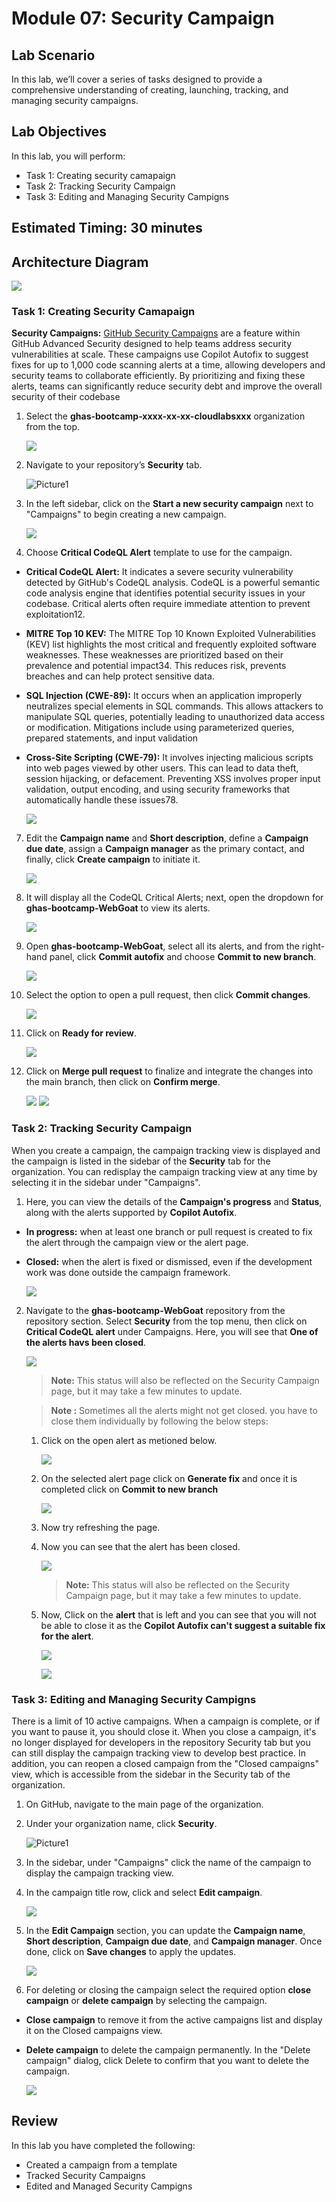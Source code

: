 # Module 07: Security Campaign

## Lab Scenario

 In this lab, we’ll cover a series of tasks designed to provide a comprehensive understanding of creating, launching, tracking, and managing security campaigns.

## Lab Objectives
In this lab, you will perform:

- Task 1: Creating security camapaign
- Task 2: Tracking Security Campaign
- Task 3: Editing and Managing Security Campigns

## Estimated Timing: 30 minutes

## Architecture Diagram

   ![](../images/seccamp16.png)

### Task 1: Creating Security Camapaign

**Security Campaigns:** [GitHub Security Campaigns](https://docs.github.com/ja/enterprise-cloud@latest/code-security/code-scanning/managing-code-scanning-alerts/fixing-alerts-in-security-campaign) are a feature within GitHub Advanced Security designed to help teams address security vulnerabilities at scale. These campaigns use Copilot Autofix to suggest fixes for up to 1,000 code scanning alerts at a time, allowing developers and security teams to collaborate efficiently. By prioritizing and fixing these alerts, teams can significantly reduce security debt and improve the overall security of their codebase

1. Select the **ghas-bootcamp-xxxx-xx-xx-cloudlabsxxx** organization from the top.

   ![](../images/a41.png)

1. Navigate to your repository’s **Security** tab.

   ![Picture1](../images/security-tabat.png)

1. In the left sidebar, click on the **Start a new security campaign** next to "Campaigns" to begin creating a new campaign.

    ![](../images/securitycampaign1.png)

1. Choose **Critical CodeQL Alert** template to use for the campaign.

- **Critical CodeQL Alert:** It indicates a severe security vulnerability detected by GitHub's CodeQL analysis. CodeQL is a powerful semantic code analysis engine that identifies potential security issues in your codebase. Critical alerts often require immediate attention to prevent exploitation12.

- **MITRE Top 10 KEV:** The MITRE Top 10 Known Exploited Vulnerabilities (KEV) list highlights the most critical and frequently exploited software weaknesses. These weaknesses are prioritized based on their prevalence and potential impact34. This reduces risk, prevents breaches and can help protect sensitive data.

- **SQL Injection (CWE-89):** It occurs when an application improperly neutralizes special elements in SQL commands. This allows attackers to manipulate SQL queries, potentially leading to unauthorized data access or modification. Mitigations include using parameterized queries, prepared statements, and input validation

- **Cross-Site Scripting (CWE-79):** It involves injecting malicious scripts into web pages viewed by other users. This can lead to data theft, session hijacking, or defacement. Preventing XSS involves proper input validation, output encoding, and using security frameworks that automatically handle these issues78.

    ![](../images/template2.png)

7. Edit the **Campaign name** and **Short description**, define a **Campaign due date**, assign a **Campaign manager** as the primary contact, and finally, click **Create campaign** to initiate it.

    ![](../images/seccamp1.png)

8. It will display all the CodeQL Critical Alerts; next, open the dropdown for **ghas-bootcamp-WebGoat** to view its alerts.

    ![](../images/a42.png)

9. Open **ghas-bootcamp-WebGoat**, select all its alerts, and from the right-hand panel, click **Commit autofix** and choose **Commit to new branch**.

    ![](../images/a43.png)

10. Select the option to open a pull request, then click **Commit changes**.

    ![](../images/seccamp4a.png)

11. Click on **Ready for review**.

    ![](../images/seccamp5a.png)

12. Click on **Merge pull request** to finalize and integrate the changes into the main branch, then click on **Confirm merge**.

    ![](../images/seccamp6a.png)
    ![](../images/seccamp7a.png)

### Task 2: Tracking Security Campaign

When you create a campaign, the campaign tracking view is displayed and the campaign is listed in the sidebar of the **Security** tab for the organization. You can redisplay the campaign tracking view at any time by selecting it in the sidebar under "Campaigns".

1. Here, you can view the details of the **Campaign's progress** and **Status**, along with the alerts supported by **Copilot Autofix**.

- **In progress:** when at least one branch or pull request is created to fix the alert through the campaign view or the alert page.
- **Closed:** when the alert is fixed or dismissed, even if the development work was done outside the campaign framework.

  ![](../images/a54.png)

2. Navigate to the **ghas-bootcamp-WebGoat** repository from the repository section. Select **Security** from the top menu, then click on **Critical CodeQL alert** under Campaigns. Here, you will see that **One of the alerts havs been closed**.

   ![](../images/a47.png)

   > **Note:** This status will also be reflected on the Security Campaign page, but it may take a few minutes to update.

   > **Note :** Sometimes all the alerts might not get closed. you have to close them individually by following the below steps:

      1. Click on the open alert as metioned below.

         ![](../images/a48.png)

      1. On the selected alert page click on **Generate fix** and once it is completed click on **Commit to new branch**

         ![](../images/a49.png)

      1. Now try refreshing the page.

      1. Now you can see that the alert has been closed.

         ![](../images/a51.png)

         > **Note:** This status will also be reflected on the Security Campaign page, but it may take a few minutes to update.

      1. Now, Click on the **alert** that is left and you can see that you will not be able to close it as the **Copilot Autofix can't suggest a suitable fix for the alert**. 

         ![](../images/a52.png)

         ![](../images/a53.png)

### Task 3: Editing and Managing Security Campigns

There is a limit of 10 active campaigns. When a campaign is complete, or if you want to pause it, you should close it. When you close a campaign, it's no longer displayed for developers in the repository Security tab but you can still display the campaign tracking view to develop best practice. In addition, you can reopen a closed campaign from the "Closed campaigns" view, which is accessible from the sidebar in the Security tab of the organization.

1. On GitHub, navigate to the main page of the organization.

1. Under your organization name, click **Security**.

   ![Picture1](../images/security-tabat.png)

1. In the sidebar, under "Campaigns" click the name of the campaign to display the campaign tracking view.

1. In the campaign title row, click and select **Edit campaign**.

   ![](../images/seccamp9.png)

1. In the **Edit Campaign** section, you can update the **Campaign name**, **Short description**, **Campaign due date**, and **Campaign manager**. Once done, click on **Save changes** to apply the updates.

   ![](../images/seccamp10.png)

1. For deleting or closing the campaign select the required option **close campaign** or **delete campaign** by selecting the campaign.

- **Close campaign** to remove it from the active campaigns list and display it on the Closed campaigns view.
- **Delete campaign** to delete the campaign permanently. In the "Delete campaign" dialog, click Delete to confirm that you want to delete the campaign.

   ![](../images/seccamp11.png)

## Review
In this lab you have completed the following:

- Created a campaign from a template
- Tracked Security Campaigns
- Edited and Managed Security Campigns
